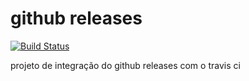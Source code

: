 # github releases

[![Build Status](https://travis-ci.org/rudanlucena/github-releases.svg?branch=develop)](https://travis-ci.org/rudanlucena/github-releases)

projeto de integração do github releases com o travis ci
